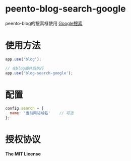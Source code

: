 peento-blog-search-google
=========================

peento-blog的搜索框使用 [Google搜索](https://google.com/)


使用方法
========

```JavaScript
app.use('blog');

// 在blog插件后执行
app.use('blog-search-google');
```


配置
====

```JavaScript
config.search = {
  name: '当前网站域名'    // 可选
};
```


授权协议
========

**The MIT License**
